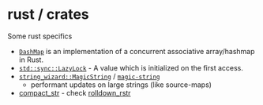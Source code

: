 # rust / crates

Some rust specifics

- [`DashMap`](https://docs.rs/dashmap/latest/dashmap/) is an implementation of a concurrent associative array/hashmap in Rust.
- [`std::sync::LazyLock`](https://doc.rust-lang.org/beta/std/sync/struct.LazyLock.html) - A value which is initialized on the first access.
- [`string_wizard::MagicString`](https://docs.rs/string_wizard/0.0.22/string_wizard/struct.MagicString.html) / [`magic-string`](https://github.com/Rich-Harris/magic-string)
  - performant updates on large strings (like source-maps)
- [compact_str](https://crates.io/crates/compact_str) - check [rolldown_rstr](../rolldown/README.md#rolldown_resolver)
